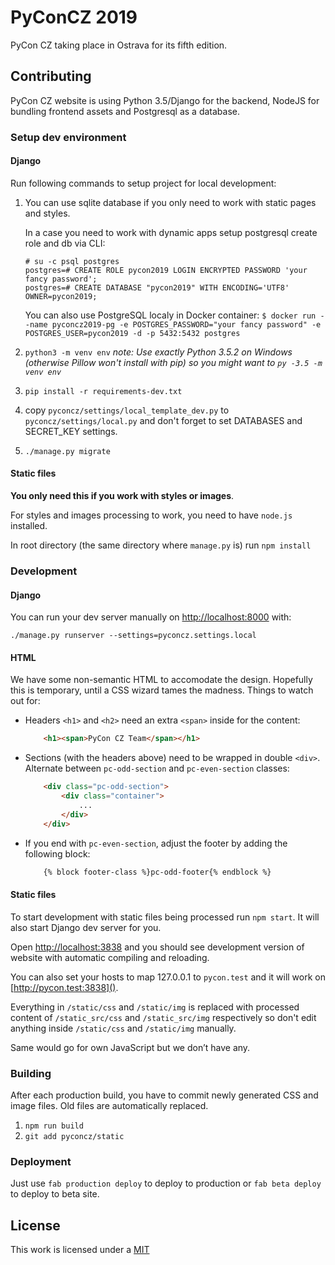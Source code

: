 PyConCZ 2019
============

PyCon CZ taking place in Ostrava for its fifth edition.

Contributing
------------

PyCon CZ website is using Python 3.5/Django for the backend, NodeJS for
bundling frontend assets and Postgresql as a database.

### Setup dev environment

#### Django


Run following commands to setup project for local development:

1.  You can use sqlite database if you only need to work with static pages and styles. 
    
    In a case you need to work with dynamic apps setup postgresql create role and db via CLI:

    ```
    # su -c psql postgres
    postgres=# CREATE ROLE pycon2019 LOGIN ENCRYPTED PASSWORD 'your fancy password';
    postgres=# CREATE DATABASE "pycon2019" WITH ENCODING='UTF8' OWNER=pycon2019;
    ```

    You can also use PostgreSQL localy in Docker container:
    `$ docker run --name pyconcz2019-pg -e POSTGRES_PASSWORD="your fancy password" -e POSTGRES_USER=pycon2019 -d -p 5432:5432 postgres`

1.  `python3 -m venv env` _note: Use exactly Python 3.5.2 on Windows (otherwise Pillow won't install with pip) so you might want to `py -3.5 -m venv env`_
1.  `pip install -r requirements-dev.txt`
1.  copy `pyconcz/settings/local_template_dev.py` to `pyconcz/settings/local.py`
    and don't forget to set DATABASES and SECRET_KEY settings.
1.  `./manage.py migrate`


#### Static files

**You only need this if you work with styles or images**. 

For styles and images processing to work, you need to have `node.js` installed.

In root directory (the same directory where `manage.py` is) run `npm install`


### Development

#### Django

You can run your dev server manually on [http://localhost:8000]() with:

`./manage.py runserver --settings=pyconcz.settings.local`


#### HTML

We have some non-semantic HTML to accomodate the design.
Hopefully this is temporary, until a CSS wizard tames the madness.
Things to watch out for:

* Headers `<h1>` and `<h2>` need an extra `<span>` inside for the content:

  ```html
      <h1><span>PyCon CZ Team</span></h1>
  ```

* Sections (with the headers above) need to be wrapped in double `<div>`.
  Alternate between `pc-odd-section` and `pc-even-section` classes:

  ```html
      <div class="pc-odd-section">
          <div class="container">
              ...
          </div>
      </div>
  ```

* If you end with `pc-even-section`, adjust the footer by adding the
  following block:

    ```html
        {% block footer-class %}pc-odd-footer{% endblock %}
    ```

#### Static files

To start development with static files being processed run `npm start`. It will also start Django dev server for you.

Open [http://localhost:3838]() and you should see development version of website with automatic compiling and reloading.

You can also set your hosts to map 127.0.0.1 to `pycon.test` and it will work on [http://pycon.test:3838]().

Everything in `/static/css` and `/static/img` is replaced with 
processed content of `/static_src/css` and `/static_src/img` respectively so don't edit anything inside `/static/css` and `/static/img` manually.

Same would go for own JavaScript but we don’t have any.


### Building

After each production build, you have to commit newly generated CSS and image files.
Old files are automatically replaced.

1. `npm run build`
1. `git add pyconcz/static`


### Deployment

Just use `fab production deploy` to deploy to production or `fab beta deploy` to deploy to beta site.

License
-------

This work is licensed under a [MIT](./LICENSE.md)
